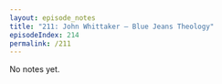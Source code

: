 ```yaml
---
layout: episode_notes
title: "211: John Whittaker — Blue Jeans Theology"
episodeIndex: 214
permalink: /211
---
```

No notes yet.
